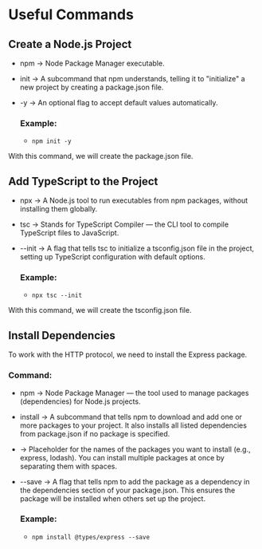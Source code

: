 # Useful Commands
## Create a Node.js Project
* npm → Node Package Manager executable.

* init → A subcommand that npm understands, telling it to "initialize" a new project by creating a package.json file.

* -y → An optional flag to accept default values automatically.

  ### Example:
  * `npm init -y`

With this command, we will create the package.json file.

## Add TypeScript to the Project
* npx → A Node.js tool to run executables from npm packages, without installing them globally.

* tsc → Stands for TypeScript Compiler — the CLI tool to compile TypeScript files to JavaScript.

* --init → A flag that tells tsc to initialize a tsconfig.json file in the project, setting up TypeScript configuration with default options.

  ### Example:
  * `npx tsc --init`

With this command, we will create the tsconfig.json file.

## Install Dependencies
To work with the HTTP protocol, we need to install the Express package.

  ### Command:
* npm → Node Package Manager — the tool used to manage packages (dependencies) for Node.js projects.

* install → A subcommand that tells npm to download and add one or more packages to your project. It also installs all listed dependencies from package.json if no package is specified.

* <package dependencies> → Placeholder for the names of the packages you want to install (e.g., express, lodash). You can install multiple packages at once by separating them with spaces.

* --save → A flag that tells npm to add the package as a dependency in the dependencies section of your package.json. This ensures the package will be installed when others set up the project.

  ### Example:
  * `npm install @types/express --save`
